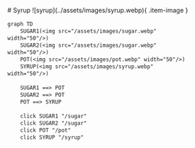 <figure markdown="1">
# Syrup
![syrup](../assets/images/syrup.webp){ .item-image }

```mermaid
graph TD
    SUGAR1(<img src="/assets/images/sugar.webp" width="50"/>)
    SUGAR2(<img src="/assets/images/sugar.webp" width="50"/>)
    POT(<img src="/assets/images/pot.webp" width="50"/>)
    SYRUP(<img src="/assets/images/syrup.webp" width="50"/>)

    SUGAR1 ==> POT
    SUGAR2 ==> POT
    POT ==> SYRUP 

    click SUGAR1 "/sugar"
    click SUGAR2 "/sugar"
    click POT "/pot"
    click SYRUP "/syrup"
```

</figure>